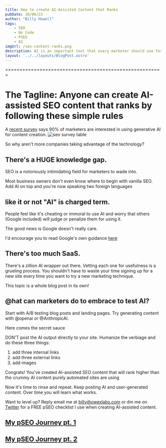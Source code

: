 ```yaml
---
title: How to create AI-Assisted Content that Ranks
pubDate: 10/06/23
author: "Billy Howell"
tags:
    - SEO
    - No Code
    - PSEO
    - AI
imgUrl: /seo-content-ranks.png
description: AI is an important tool that every marketer should use for SEO.
layout: '../../layouts/BlogPost.astro'
---
```

=======================================================


The Tagline: Anyone can create AI-assisted SEO content that ranks by following these simple rules
========================================================================================================


A [recent survey](https://econsultancy.com/cx-trends-ai-investment/) says 90% of marketers are interested in using generative AI for content creation.
![seo survey table](/seo-survey.png) 

So why aren't more companies taking advantage of the technology?

## There's a HUGE knowledge gap. 

SEO is a notoriously intimidating field for marketers to wade into.

Most business owners don't even know where to begin with vanilla SEO. Add AI on top and you're now speaking two foreign languages

## like it or not "AI" is charged term.

People feel like it's cheating or immoral to use AI and worry that others (Google included) will judge or penalize them for using it.

The good news is Google doesn't really care.

I'd encourage you to read Google's own guidance [here](https://shorturl.at/wAL19)

## There's too much SaaS. 

There's a zillion AI wrapper out there. Vetting each one for usefulness is a grueling process. You shouldn't have to waste your time signing up for a new site every time you want to try a new marketing technique.

This topic is a whole blog post in its own! 

## @hat can marketers do to embrace to test AI?

Start with A/B testing blog posts and landing pages. Try generating content with @openai or @AnthropicAI.

Here comes the secret sauce

DON'T post the AI output directly to your site. Humanize the verbiage and do these three things:
1. add three internal links
2. add three external links
3. add images

Congrats! You've created AI-assisted SEO content that will rank higher than the crummy AI content purely automated sites are using

Now it's time to rinse and repeat. Keep posting AI and user-generated content. Over time you will learn what works.

Want to level up?
Reply email me at billy@owexlabs.com or dm me on [Twitter](https://twitter.com/billyjhowell)  for a FREE pSEO checklist I use when creating AI-assisted content.

## [My pSEO Journey pt. 1](https://billyjameshowell.com/blog/pseo-blog-1)
## [My pSEO Journey pt. 2](https://billyjameshowell.com/blog/pseo-blog-2)

